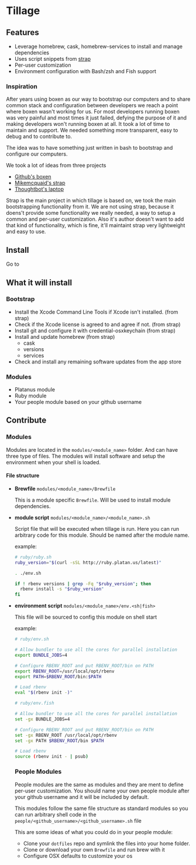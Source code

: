 # Tillage

## Features

- Leverage homebrew, cask, homebrew-services to install and manage dependencies
- Uses script snippets from [strap](https://github.com/mikemcquaid/strap)
- Per-user customization
- Environment configuration with Bash/zsh and Fish support

### Inspiration

After years using boxen as our way to bootstrap our computers and to share common stack and
configuration between developers we reach a point where boxen wasn't working for us. For most developers
running boxen was very painful and most times it just failed, defying the purpose of it and making developers
won't running boxen at all. It took a lot of time to maintain and support.
We needed something more transparent, easy to debug and to contribute to.

The idea was to have something just written in bash to bootstrap and configure our computers.

We took a lot of ideas from three projects

- [Github's boxen](https://github.com/boxen)
- [Mikemcquaid's strap](https://github.com/mikemcquaid/strap)
- [Thoughtbot's laptop](http://github.com/thoughtbot/laptop)

Strap is the main project in which tillage is based on, we took the main bootstrapping functionality from it.
We are not using strap, because it doens't provide some functionality we really needed, a way to setup a common and
per-user customization. Also it's author doesn't want to add that kind of functionality, which is fine, it'll maintaint
strap very lightweight and easy to use.

## Install

Go to

## What it will install

### Bootstrap

- Install the Xcode Command Line Tools if Xcode isn't installed. (from strap)
- Check if the Xcode license is agreed to and agree if not. (from strap)
- Install git and configure it with credential-osxkeychain (from strap)
- Install and update homebrew (from strap)
	- cask
	- versions
	- services
- Check and install any remaining software updates from the app store

### Modules

- Platanus module
- Ruby module
- Your people module based on your github username

## Contribute


### Modules

Modules are located in the `modules/<module_name>` folder. And can have three type of files.
The modules will install software and setup the environment when your shell is loaded.

#### File structure

- **Brewfile** `modules/<module_name>/Brewfile`

  This is a module specific `Brewfile`. Will be used to install module dependencies.

- **module script** `modules/<module_name>/<module_name>.sh`

  Script file that will be executed when tillage is run.
  Here you can run arbitrary code for this module. Should be named after the module name.

  example:

  ```bash
  # ruby/ruby.sh
  ruby_version="$(curl -sSL http://ruby.platan.us/latest)"

  . ./env.sh

  if ! rbenv versions | grep -Fq "$ruby_version"; then
    rbenv install -s "$ruby_version"
  fi
  ```

- **environment script** `modules/<module_name>/env.<sh|fish>`

  This file will be sourced to config this module on shell start

  example:

  ```bash
  # ruby/env.sh

  # Allow bundler to use all the cores for parallel installation
  export BUNDLE_JOBS=4

  # Configure RBENV_ROOT and put RBENV_ROOT/bin on PATH
  export RBENV_ROOT=/usr/local/opt/rbenv
  export PATH=$RBENV_ROOT/bin:$PATH

  # Load rbenv
  eval "$(rbenv init -)"
  ```

  ```bash
  # ruby/env.fish

  # Allow bundler to use all the cores for parallel installation
  set -gx BUNDLE_JOBS=4

  # Configure RBENV_ROOT and put RBENV_ROOT/bin on PATH
  set -gx RBENV_ROOT /usr/local/opt/rbenv
  set -gx PATH $RBENV_ROOT/bin $PATH

  # Load rbenv
  source (rbenv init - | psub)
  ```

  ### People Modules

  People modules are the same as modules and they are ment to define per-user customization.
  You should name your own people module after your github username and it will be included by default.

  This modules follow the same file structure as standard modules so you can run arbitrary shell code in the `people/<github_username>/<github_username>.sh` file

  This are some ideas of what you could do in your people module:

  - Clone your `dotfiles` repo and symlink the files into your home folder.
  - Clone or download your own `Brewfile` and run brew with it
  - Configure OSX defaults to customize your os

